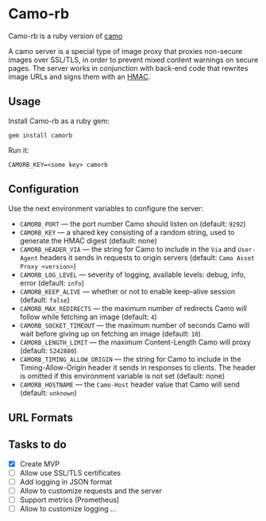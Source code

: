 # Camo-rb
Camo-rb is a ruby version of [camo](https://github.com/atmos/camo)

A camo server is a special type of image proxy that proxies non-secure images over SSL/TLS, in order to prevent mixed content warnings on secure pages. The server works in conjunction with back-end code that rewrites image URLs and signs them with an [HMAC](https://en.wikipedia.org/wiki/HMAC).

## Usage

Install Camo-rb as a ruby gem:

```
gem install camorb
```

Run it:

```
CAMORB_KEY=<some key> camorb
```

## Configuration

Use the next environment variables to configure the server:

* `CAMORB_PORT` — the port number Camo should listen on (default: `9292`) 
* `CAMORB_KEY` —  a shared key consisting of a random string, used to generate the HMAC digest (default: none)
* `CAMORB_HEADER_VIA` — the string for Camo to include in the `Via` and `User-Agent` headers it sends in requests to origin servers (default: `Camo Asset Proxy <version>`)
* `CAMORB_LOG_LEVEL` — severity of logging, available levels: debug, info, error (default: `info`)
* `CAMORB_KEEP_ALIVE` — whether or not to enable keep-alive session (default: `false`)
* `CAMORB_MAX_REDIRECTS` — the maximum number of redirects Camo will follow while fetching an image (default: `4`)
* `CAMORB_SOCKET_TIMEOUT` — the maximum number of seconds Camo will wait before giving up on fetching an image (default: `10`)
* `CAMORB_LENGTH_LIMIT` — the maximum Content-Length Camo will proxy (default: `5242880`)
* `CAMORB_TIMING_ALLOW_ORIGIN` — the string for Camo to include in the Timing-Allow-Origin header it sends in responses to clients. The header is omitted if this environment variable is not set (default: none)
* `CAMORB_HOSTNAME` — the `Camo-Host` header value that Camo will send (default: `unknown`)

## URL Formats

## Tasks to do

- [x] Create MVP
- [ ] Allow use SSL/TLS certificates
- [ ] Add logging in JSON format
- [ ] Allow to customize requests and the server
- [ ] Support metrics (Prometheus)
- [ ] Allow to customize logging
...
